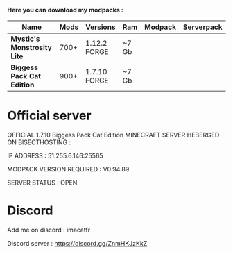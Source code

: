 **Here you can download my modpacks :**

| Name | Mods | Versions | Ram | Modpack | Serverpack
| ---- | ------------- | ----------- | ---------- | --- | ---|
|**Mystic's Monstrosity Lite** | 700+ | 1.12.2 FORGE | ~7 Gb | [<img src=https://media.forgecdn.net/avatars/130/458/636460205549127215.png height=16>](https://www.curseforge.com/minecraft/modpacks/mystics-monstrosity-v6-0-modified-fork/files/)| [<img src=https://git-scm.com/favicon.ico height=16>](https://github.com/quentin452/MysticsMonstrosityV6.0modified-SERVERPACK) |
|**Biggess Pack Cat Edition** | 900+ | 1.7.10 FORGE | ~7 Gb | [<img src=https://media.forgecdn.net/avatars/130/458/636460205549127215.png height=16>](https://www.curseforge.com/minecraft/modpacks/biggess-pack-cat-edition/files/) | [<img src=https://media.forgecdn.net/avatars/130/458/636460205549127215.png height=16>](https://www.curseforge.com/minecraft/modpacks/biggess-pack-cat-edition/files/) |


# Official server

OFFICIAL 1.7.10 Biggess Pack Cat Edition MINECRAFT SERVER HEBERGED ON BISECTHOSTING :

IP ADDRESS : 51.255.6.146:25565

MODPACK VERSION REQUIRED : V0.94.89

SERVER STATUS : OPEN

# Discord

Add me on discord : imacatfr

Discord server : https://discord.gg/ZnmHKJzKkZ

